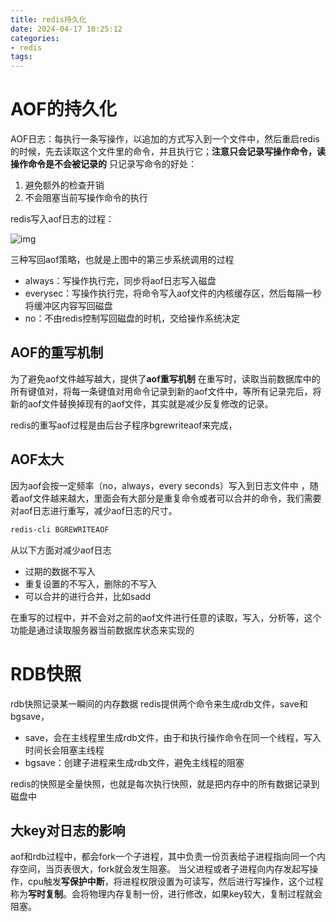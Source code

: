 ```yaml
---
title: redis持久化
date: 2024-04-17 10:25:12
categories:
- redis
tags:
---
```


# AOF的持久化
AOF日志：每执行一条写操作，以追加的方式写入到一个文件中，然后重启redis的时候，先去读取这个文件里的命令，并且执行它；**注意只会记录写操作命令，读操作命令是不会被记录的**
只记录写命令的好处：
1. 避免额外的检查开销
2. 不会阻塞当前写操作命令的执行

redis写入aof日志的过程：

![img](https://web-mhe.oss-cn-beijing.aliyuncs.com/hexo/4eeef4dd1bedd2ffe0b84d4eaa0dbdea.png)

三种写回aof策略，也就是上图中的第三步系统调用的过程
- always：写操作执行完，同步将aof日志写入磁盘
- everysec：写操作执行完，将命令写入aof文件的内核缓存区，然后每隔一秒将缓冲区内容写回磁盘
- no：不由redis控制写回磁盘的时机，交给操作系统决定

## AOF的重写机制
为了避免aof文件越写越大，提供了**aof重写机制**
在重写时，读取当前数据库中的所有键值对，将每一条键值对用命令记录到新的aof文件中，等所有记录完后，将新的aof文件替换掉现有的aof文件，其实就是减少反复修改的记录。

redis的重写aof过程是由后台子程序bgrewriteaof来完成，

## AOF太大
因为aof会按一定频率（no，always，every seconds）写入到日志文件中 ，随着aof文件越来越大，里面会有大部分是重复命令或者可以合并的命令，我们需要对aof日志进行重写，减少aof日志的尺寸。
```bash
redis-cli BGREWRITEAOF
```
从以下方面对减少aof日志
- 过期的数据不写入
- 重复设置的不写入，删除的不写入
- 可以合并的进行合并，比如sadd

在重写的过程中，并不会对之前的aof文件进行任意的读取，写入，分析等，这个功能是通过读取服务器当前数据库状态来实现的

# RDB快照
rdb快照记录某一瞬间的内存数据
redis提供两个命令来生成rdb文件，save和bgsave，
- save，会在主线程里生成rdb文件，由于和执行操作命令在同一个线程，写入时间长会阻塞主线程
- bgsave：创建子进程来生成rdb文件，避免主线程的阻塞

redis的快照是全量快照，也就是每次执行快照，就是把内存中的所有数据记录到磁盘中


## 大key对日志的影响
aof和rdb过程中，都会fork一个子进程，其中负责一份页表给子进程指向同一个内存空间，当页表很大，fork就会发生阻塞。
当父进程或者子进程向内存发起写操作，cpu触发**写保护中断**，将进程权限设置为可读写，然后进行写操作，这个过程称为**写时复制**。会将物理内存复制一份，进行修改，如果key较大，复制过程就会阻塞。